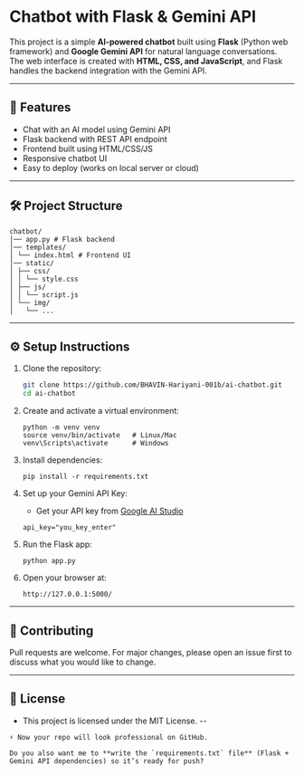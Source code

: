 # Chatbot with Flask & Gemini API

This project is a simple **AI-powered chatbot** built using **Flask** (Python web framework) and **Google Gemini API** for natural language conversations.  
The web interface is created with **HTML, CSS, and JavaScript**, and Flask handles the backend integration with the Gemini API.

---

## 🚀 Features
- Chat with an AI model using Gemini API  
- Flask backend with REST API endpoint  
- Frontend built using HTML/CSS/JS  
- Responsive chatbot UI  
- Easy to deploy (works on local server or cloud)

---

## 🛠 Project Structure
```
chatbot/
│── app.py # Flask backend
│── templates/
│ └── index.html # Frontend UI
│── static/
│ ├── css/
│ │ └── style.css
│ ├── js/
│ │ └── script.js
│ └── img/
│   └── ...
```


---

## ⚙️ Setup Instructions

1. Clone the repository:
    ```bash
   git clone https://github.com/BHAVIN-Hariyani-001b/ai-chatbot.git
   cd ai-chatbot
    ```
2. Create and activate a virtual environment:
    ```
    python -m venv venv
    source venv/bin/activate   # Linux/Mac
    venv\Scripts\activate      # Windows
    ```
3. Install dependencies:
    ```
    pip install -r requirements.txt
    ```

4. Set up your Gemini API Key:
    - Get your API key from [Google AI Studio](https://aistudio.google.com/)
    ```
    api_key="you_key_enter"
    ```
5. Run the Flask app:
    ```
    python app.py
    ```
6. Open your browser at:
    ```
    http://127.0.0.1:5000/
    ```
---
## 🤝 Contributing

Pull requests are welcome. For major changes, please open an issue first to discuss what you would like to change.

---

## 📜 License
- This project is licensed under the MIT License.
--
```
⚡ Now your repo will look professional on GitHub.  

Do you also want me to **write the `requirements.txt` file** (Flask + Gemini API dependencies) so it’s ready for push?
```

